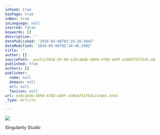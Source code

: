 ```yaml
---
inFeed: true
hasPage: true
inNav: true
inLanguage: null
starred: false
keywords: []
description: ''
datePublished: '2016-03-08T02:35:20.564Z'
dateModified: '2016-03-08T02:34:46.298Z'
title: ''
author: []
sourcePath: _posts/2016-03-08-e16ca6db-d899-4788-a49f-e386d751f541.md
published: true
authors: []
publisher:
  name: null
  domain: null
  url: null
  favicon: null
url: e16ca6db-d899-4788-a49f-e386d751f541/index.html
_type: Article

---
```

![](https://the-grid-user-content.s3-us-west-2.amazonaws.com/732affe9-d43f-40fb-8243-c5e3c078cf70.jpg)

Singularity Studio